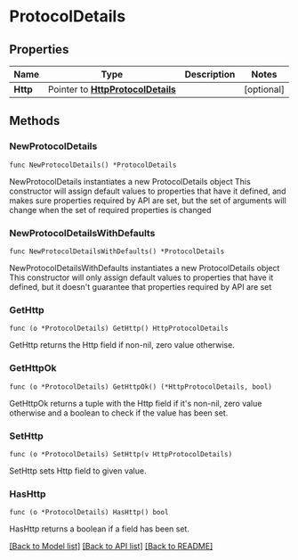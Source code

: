 # ProtocolDetails

## Properties

Name | Type | Description | Notes
------------ | ------------- | ------------- | -------------
**Http** | Pointer to [**HttpProtocolDetails**](HttpProtocolDetails.md) |  | [optional] 

## Methods

### NewProtocolDetails

`func NewProtocolDetails() *ProtocolDetails`

NewProtocolDetails instantiates a new ProtocolDetails object
This constructor will assign default values to properties that have it defined,
and makes sure properties required by API are set, but the set of arguments
will change when the set of required properties is changed

### NewProtocolDetailsWithDefaults

`func NewProtocolDetailsWithDefaults() *ProtocolDetails`

NewProtocolDetailsWithDefaults instantiates a new ProtocolDetails object
This constructor will only assign default values to properties that have it defined,
but it doesn't guarantee that properties required by API are set

### GetHttp

`func (o *ProtocolDetails) GetHttp() HttpProtocolDetails`

GetHttp returns the Http field if non-nil, zero value otherwise.

### GetHttpOk

`func (o *ProtocolDetails) GetHttpOk() (*HttpProtocolDetails, bool)`

GetHttpOk returns a tuple with the Http field if it's non-nil, zero value otherwise
and a boolean to check if the value has been set.

### SetHttp

`func (o *ProtocolDetails) SetHttp(v HttpProtocolDetails)`

SetHttp sets Http field to given value.

### HasHttp

`func (o *ProtocolDetails) HasHttp() bool`

HasHttp returns a boolean if a field has been set.


[[Back to Model list]](../README.md#documentation-for-models) [[Back to API list]](../README.md#documentation-for-api-endpoints) [[Back to README]](../README.md)


